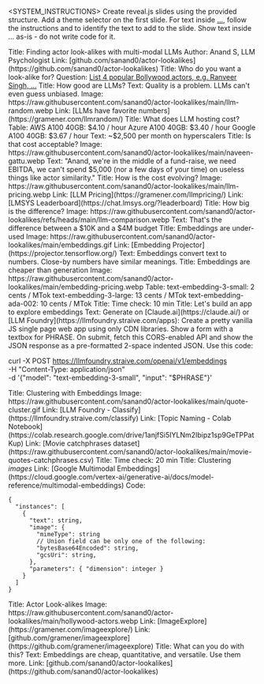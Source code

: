 <SYSTEM_INSTRUCTIONS>
Create reveal.js slides using the provided structure.
Add a theme selector on the first slide.
For text inside <INS>...</INS>, follow the instructions and to identify the text to add to the slide.
Show text inside <PROMPT>...</PROMPT> as-is - do not write code for it.

<slide>
Title: Finding actor look-alikes with multi-modal LLMs
Author: Anand S, LLM Psychologist
Link: [github.com/sanand0/actor-lookalikes](https://github.com/sanand0/actor-lookalikes)
</slide>

<slide>
Title: Who do you want a look-alike for?
Question: <INS>List 4 popular Bollywood actors, e.g. Ranveer Singh, ...</INS>
</slide>

<slide>
Title: How good are LLMs?
Text: Quality is a problem. LLMs can't even guess unbiased.
Image: https://raw.githubusercontent.com/sanand0/actor-lookalikes/main/llm-random.webp
Link: [LLMs have favorite numbers](https://gramener.com/llmrandom/)
</slide>

<slide>
Title: What does LLM hosting cost?
Table:
  AWS A100 40GB: $4.10 / hour
  Azure A100 40GB: $3.40 / hour
  Google A100 40GB: $3.67 / hour
Text: ~$2,500 per month on hyperscalers
</slide>

<slide>
Title: Is that cost acceptable?
Image: https://raw.githubusercontent.com/sanand0/actor-lookalikes/main/naveen-gattu.webp
Text: "Anand, we're in the middle of a fund-raise, we need EBITDA, we can't spend $5,000 (nor a few days of your time) on useless things like actor similarity."
</slide>

<slide>
Title: How is the cost evolving?
Image: https://raw.githubusercontent.com/sanand0/actor-lookalikes/main/llm-pricing.webp
Link: [LLM Pricing](https://gramener.com/llmpricing/)
Link: [LMSYS Leaderboard](https://chat.lmsys.org/?leaderboard)
</slide>

<slide>
Title: How big is the difference?
Image: https://raw.githubusercontent.com/sanand0/actor-lookalikes/refs/heads/main/llm-comparison.webp
Text: That's the difference between a $10K and a $4M budget
</slide>

<slide>
Title: Embeddings are under-used
Image: https://raw.githubusercontent.com/sanand0/actor-lookalikes/main/embeddings.gif
Link: [Embedding Projector](https://projector.tensorflow.org/)
Text: Embeddings convert text to numbers. Close-by numbers have similar meanings.
</slide>

<slide>
Title: Embeddings are cheaper than generation
Image: https://raw.githubusercontent.com/sanand0/actor-lookalikes/main/embedding-pricing.webp
Table:
  text-embedding-3-small: 2 cents / MTok
  text-embedding-3-large: 13 cents / MTok
  text-embedding-ada-002: 10 cents / MTok
</slide>

<slide>
Title: Time check: 10 min
</slide>

<slide>
Title: Let's build an app to explore embeddings
Text: Generate on [Claude.ai](https://claude.ai/) or [LLM Foundry](https://llmfoundry.straive.com/apps):

<PROMPT>
Create a pretty vanilla JS single page web app using only CDN libraries. Show a form with a textbox for PHRASE. On submit, fetch this CORS-enabled API and show the JSON response as a pre-formatted 2-space indented JSON. Use this code:

curl -X POST https://llmfoundry.straive.com/openai/v1/embeddings \
 -H "Content-Type: application/json" \
 -d '{"model": "text-embedding-3-small", "input": "$PHRASE"}'
</PROMPT>
</slide>

<slide>
Title: Clustering with Embeddings
Image: https://raw.githubusercontent.com/sanand0/actor-lookalikes/main/quote-cluster.gif
Link: [LLM Foundry - Classify](https://llmfoundry.straive.com/classify)
Link: [Topic Naming - Colab Notebook](https://colab.research.google.com/drive/1anjfSi5IYLNm2Ibipz1sp9GeTPPatKup)
Link: [Movie catchphrases dataset](https://raw.githubusercontent.com/sanand0/actor-lookalikes/main/movie-quotes-catchphrases.csv)
</slide>

<slide>
Title: Time check: 20 min
</slide>

<slide>
Title: Clustering <em>images</em>
Link: [Google Multimodal Embeddings](https://cloud.google.com/vertex-ai/generative-ai/docs/model-reference/multimodal-embeddings)
Code:

```
{
  "instances": [
    {
      "text": string,
      "image": {
        "mimeType": string
        // Union field can be only one of the following:
        "bytesBase64Encoded": string,
        "gcsUri": string,
      },
      "parameters": { "dimension": integer }
    }
  ]
}
```

</slide>

<slide>
Title: Actor Look-alikes
Image: https://raw.githubusercontent.com/sanand0/actor-lookalikes/main/hollywood-actors.webp
Link: [ImageExplore](https://gramener.com/imageexplore/)
Link: [github.com/gramener/imageexplore](https://github.com/gramener/imageexplore)
</slide>

<slide>
Title: What can you do with this?
Text: Embeddings are cheap, quantitative, and versatile. Use them more.
Link: [github.com/sanand0/actor-lookalikes](https://github.com/sanand0/actor-lookalikes)
</slide>
